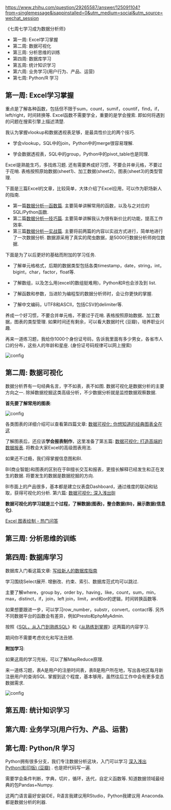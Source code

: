 https://www.zhihu.com/question/29265587/answer/125091104?from=singlemessage&isappinstalled=0&utm_medium=social&utm_source=wechat_session

《七周七学习成为数据分析师》

- 第一周: Excel学习掌握
- 第二周: 数据可视化
- 第三周: 分析思维的训练
- 第四周: 数据库学习
- 第五周: 统计知识学习
- 第六周: 业务学习(用户行为、产品、运营)
- 第七周: Python/R 学习

## 第一周: Excel学习掌握

重点是了解各种函数，包括但不限于sum，count，sumif，countif，find，if，left/right，时间转换等. Excel函数不需要学全，重要的是学会搜索. 即如何将遇到的问题在搜索引擎上描述清楚. 

我认为掌握vlookup和数据透视表足够，是最具性价比的两个技巧. 

- 学会vlookup，SQL中的join，Python中的merge很容易理解. 

- 学会数据透视表，SQL中的group，Python中的pivot\_table也是同理. 

Excel是熟能生巧，多找练习题. 还有需要养成好习惯，不要合并单元格，不要过于花哨. 表格按照原始数据(sheet1)、加工数据(sheet2)，图表(sheet3)的类型管理. 

下面是三篇Excel的文章，比较简单，大体介绍了Excel应用，可以作为职场新人的指南. 

- 第一篇[数据分析—函数篇](https://zhuanlan.zhihu.com/p/23345231). 主要简单讲解常用的函数，以及与之对应的SQL/Python函数. 
- 第二篇[数据分析—技巧篇](https://zhuanlan.zhihu.com/p/23618955). 主要简单讲解我认为很有新价比的功能，提高工作效率. 
- 第三篇[数据分析—实战篇](https://zhuanlan.zhihu.com/p/24084300). 主要将前两篇的内容以实战方式进行，简单地进行了一次数据分析. 数据源采用了真实的爬虫数据，是5000行数据分析师岗位数据. 

下面是为了以后更好的基础而附加的学习任务. 

- 了解单元格格式，后期的数据类型包括各类timestamp，date，string，int，bigint，char，factor，float等. 

- 了解数组，以及怎么用(excel的数组挺难用)，Python和R也会涉及到 list. 

- 了解函数和参数，当进阶为编程型的数据分析师时，会让你更快的掌握. 

- 了解中文编码，UTF8和ASCII，包括CSV的delimiter等. 

养成一个好习惯，不要合并单元格，不要过于花哨. 表格按照原始数据、加工数据，图表的类型管理. 如果时间还有剩余，可以看大数据时代 (豆瓣)，培养职业兴趣. 

再来一道练习题，我给你1000个身份证号码，告诉我里面有多少男女，各省市人口的分布，这些人的年龄和星座. (身份证号码规律可以网上搜索)

![config](images/1.jpg)

## 第二周: 数据可视化

数据分析界有一句经典名言，字不如表，表不如图. 数据可视化是数据分析的主要方向之一. 除掉数据挖掘这类高级分析，不少数据分析就是监控数据观察数据. 

**首先要了解常用的图表**: 

![config](images/2.jpg)

各类图表的详细介绍可以查看第四篇文章: [数据可视化: 你想知道的经典图表全在这](https://zhuanlan.zhihu.com/p/24168144)

了解图表后，还应该**学会报表制作**，这里准备了第五篇: [数据可视化: 打造高端的数据报表](https://zhuanlan.zhihu.com/p/24409555). 将教会大家Excel的高级图表用法. 

如果还不过瘾，我们得掌握信息图和BI. 

BI(商业智能)和图表的区别在于BI擅长交互和报表，更擅长解释已经发生和正在发生的数据. 将要发生的数据是数据挖掘的方向. 

BI市面上的产品很多，基本都是建立仪表盘Dashboard，通过维度的联动和钻取，获得可视化的分析. 第六篇: [数据可视化: 深入浅出BI](https://zhuanlan.zhihu.com/p/24573880) 

**数据可视化的学习就是三个过程，了解数据(图表)，整合数据(BI)，展示数据(信息化)**. 

[Excel 图表绘制 - 热门问答](https://www.zhihu.com/topic/19792123/hot)

## 第三周: 分析思维的训练

## 第四周: 数据库学习

数据库入门看这篇文章: [写给新人的数据库指南](https://zhuanlan.zhihu.com/p/25120684)

学习围绕Select展开. 增删改、约束、索引、数据库范式均可以跳过. 

主要了解where，group by，order by，having，like，count，sum，min，max，distinct，if，join，left join，limit，and和or的逻辑，时间转换函数等. 

如果想要跟进一步，可以学习row_number，substr，convert，contact等. 另外不同数据平台的函数会有差异，例如Presto和phpMyAdmin. 

按照《[SQL，从入门到熟练SQL](https://zhuanlan.zhihu.com/p/25203710)》和《[从熟练到掌握](https://zhuanlan.zhihu.com/p/25435517)》这两篇的内容学习. 

期间你不需要考虑优化和写法丑陋. 

**附加学习**: 

如果这周的学习充裕，可以了解MapReduce原理. 

来一道练习题，表A是用户的注册时间表，表B是用户所在地，写出各地区每月新注册用户的查询SQL. 掌握到这个程度，基本够用，虽然往后工作中会有更多变态数据需求. 

![config](images/3.jpg)

## 第五周: 统计知识学习

## 第六周: 业务学习(用户行为、产品、运营)

## 第七周: Python/R 学习

Python拥有很多分支，我们专注数据分析这块，入门可以学习 [深入浅出Python(影印版) (豆瓣)](https://link.zhihu.com/?target=https%3A//book.douban.com/subject/6892016/) . 也是把代码写一遍. 

需要学会条件判断，字典，切片，循环，迭代，自定义函数等. 知道数据领域最经典的包Pandas+Numpy. 

这两门语言最好安装IDE，R语言我建议用RStudio，Python我建议用 Anaconda. 都是数据分析的利器. 